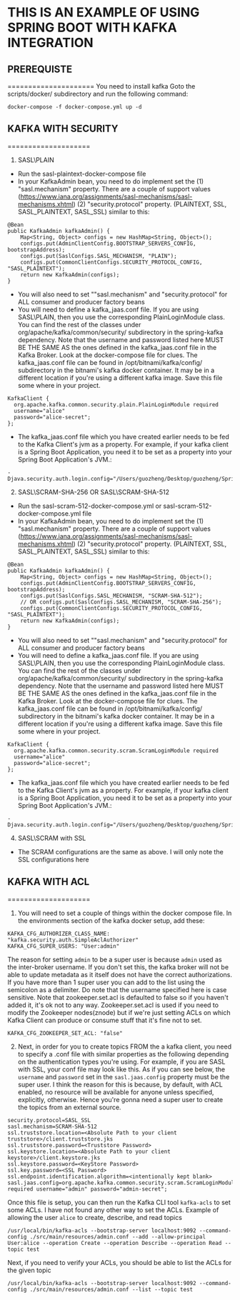 # THIS IS AN EXAMPLE OF USING SPRING BOOT WITH KAFKA INTEGRATION

## PREREQUISTE
=====================
You need to install kafka
Goto the scripts/docker/ subdirectory and run the following command:
```
docker-compose -f docker-compose.yml up -d
```

## KAFKA WITH SECURITY
====================

1. SASL\PLAIN
- Run the sasl-plaintext-docker-compose file
- In your KafkaAdmin bean, you need to do implement set the 
  (1) "sasl.mechanism" property. There are a couple of support values (https://www.iana.org/assignments/sasl-mechanisms/sasl-mechanisms.xhtml)
  (2) "security.protocol" property. (PLAINTEXT, SSL, SASL_PLAINTEXT, SASL_SSL)
  similar to this:
```
@Bean
public KafkaAdmin kafkaAdmin() {
    Map<String, Object> configs = new HashMap<String, Object>();
    configs.put(AdminClientConfig.BOOTSTRAP_SERVERS_CONFIG, bootstrapAddress);
    configs.put(SaslConfigs.SASL_MECHANISM, "PLAIN");
    configs.put(CommonClientConfigs.SECURITY_PROTOCOL_CONFIG, "SASL_PLAINTEXT");
    return new KafkaAdmin(configs);
}
```
- You will also need to set ""sasl.mechanism" and "security.protocol" for ALL consumer and producer factory beans
- You will need to define a kafka_jaas.conf file. If you are using SASL\PLAIN, then you use the corresponding PlainLoginModule class.
  You can find the rest of the classes under org/apache/kafka/common/security/ subdirectory in the spring-kafka dependency.
  Note that the username and password listed here MUST BE THE SAME AS the ones defined in the kafka_jaas.conf file in the Kafka Broker. Look at the docker-compose file for clues.
  The kafka_jaas.conf file can be found in /opt/bitnami/kafka/config/ subdirectory in the bitnami's kafka docker container. It may be in a different location if you're using a different kafka image.
  Save this file some where in your project.
```
KafkaClient {
  org.apache.kafka.common.security.plain.PlainLoginModule required
  username="alice"
  password="alice-secret";
};
```
- The kafka_jaas.conf file which you have created earlier needs to be fed to the Kafka Client's jvm as a property. 
  For example, if your kafka client is a Spring Boot Application, you need it to be set as a property into your Spring Boot Application's JVM.:
```
-Djava.security.auth.login.config="/Users/guozheng/Desktop/guozheng/SpringBootKafkaProject/src/main/resources/kafka_jaas.conf"
```

2. SASL\SCRAM-SHA-256 OR SASL\SCRAM-SHA-512
- Run the sasl-scram-512-docker-compose.yml or sasl-scram-512-docker-compose.yml file
- In your KafkaAdmin bean, you need to do implement set the 
  (1) "sasl.mechanism" property. There are a couple of support values (https://www.iana.org/assignments/sasl-mechanisms/sasl-mechanisms.xhtml)
  (2) "security.protocol" property. (PLAINTEXT, SSL, SASL_PLAINTEXT, SASL_SSL)
  similar to this:
```
@Bean
public KafkaAdmin kafkaAdmin() {
    Map<String, Object> configs = new HashMap<String, Object>();
    configs.put(AdminClientConfig.BOOTSTRAP_SERVERS_CONFIG, bootstrapAddress);
    configs.put(SaslConfigs.SASL_MECHANISM, "SCRAM-SHA-512");
    // OR configs.put(SaslConfigs.SASL_MECHANISM, "SCRAM-SHA-256");
    configs.put(CommonClientConfigs.SECURITY_PROTOCOL_CONFIG, "SASL_PLAINTEXT");
    return new KafkaAdmin(configs);
}
```
- You will also need to set ""sasl.mechanism" and "security.protocol" for ALL consumer and producer factory beans
- You will need to define a kafka_jaas.conf file. If you are using SASL\PLAIN, then you use the corresponding PlainLoginModule class.
  You can find the rest of the classes under org/apache/kafka/common/security/ subdirectory in the spring-kafka dependency.
  Note that the username and password listed here MUST BE THE SAME AS the ones defined in the kafka_jaas.conf file in the Kafka Broker. Look at the docker-compose file for clues.
  The kafka_jaas.conf file can be found in /opt/bitnami/kafka/config/ subdirectory in the bitnami's kafka docker container. It may be in a different location if you're using a different kafka image.
  Save this file some where in your project.
```
KafkaClient {
  org.apache.kafka.common.security.scram.ScramLoginModule required
  username="alice"
  password="alice-secret";
};
```
- The kafka_jaas.conf file which you have created earlier needs to be fed to the Kafka Client's jvm as a property. 
  For example, if your kafka client is a Spring Boot Application, you need it to be set as a property into your Spring Boot Application's JVM.:
```
-Djava.security.auth.login.config="/Users/guozheng/Desktop/guozheng/SpringBootKafkaProject/src/main/resources/kafka_jaas.conf"
```

4. SASL\SCRAM with SSL
- The SCRAM configurations are the same as above. I will only note the SSL configurations here

## KAFKA WITH ACL
====================
1. You will need to set a couple of things within the docker compose file. In the environments section of the kafka docker setup, add these:
```
KAFKA_CFG_AUTHORIZER_CLASS_NAME: "kafka.security.auth.SimpleAclAuthorizer"
KAFKA_CFG_SUPER_USERS: "User:admin"
```
The reason for setting `admin` to be a super user is because `admin` used as the inter-broker username. If you don't set this, the kafka broker will not be able to update metadata as it itself does not have the correct authorizations.
If you have more than 1 super user you can add to the list using the semicolon as a delimiter. Do note that the username specified here is case sensitive.
Note that zookeeper.set.acl is defaulted to false so if you haven't added it, it's ok not to any way. Zookeeper.set.acl is used if you need to modify the Zookeeper nodes(znode) but if we're just setting ACLs on which Kafka Client can produce or consume stuff that it's fine not to set.
```
KAFKA_CFG_ZOOKEEPER_SET_ACL: "false"
```
2. Next, in order for you to create topics FROM the a kafka client, you need to specify a .conf file with similar properties as the following depending on the authentication types you're using.
For example, if you are SASL with SSL, your conf file may look like this. As if you can see below, the `username` and `password` set in the `sasl.jaas.config` property must be the super user.
I think the reason for this is because, by default, with ACL enabled, no resource will be available for anyone unless specified, explicitly, otherwise. Hence you're gonna need a super user to create the topics from an external source.
```
security.protocol=SASL_SSL
sasl.mechanism=SCRAM-SHA-512
ssl.truststore.location=<Absolute Path to your client truststore>/client.truststore.jks
ssl.truststore.password=<Truststore Password>
ssl.keystore.location=<Absolute Path to your client keystore>/client.keystore.jks
ssl.keystore.password=<KeyStore Password>
ssl.key.password=<SSL Password>
ssl.endpoint.identification.algorithm=<intentionally kept blank>
sasl.jaas.config=org.apache.kafka.common.security.scram.ScramLoginModule required username="admin" password="admin-secret";
```
Once this file is setup, you can then run the Kafka CLI tool `kafka-acls` to set some ACLs.
I have not found any other way to set the ACLs.
Example of allowing the user `alice` to create, describe, and read topics
```
/usr/local/bin/kafka-acls --bootstrap-server localhost:9092 --command-config ./src/main/resources/admin.conf --add --allow-principal User:alice --operation Create --operation Describe --operation Read --topic test
```
Next, if you need to verify your ACLs, you should be able to list the ACLs for the given topic
```
/usr/local/bin/kafka-acls --bootstrap-server localhost:9092 --command-config ./src/main/resources/admin.conf --list --topic test
```